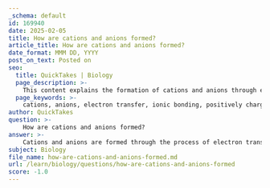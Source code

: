 ```yaml
---
_schema: default
id: 169940
date: 2025-02-05
title: How are cations and anions formed?
article_title: How are cations and anions formed?
date_format: MMM DD, YYYY
post_on_text: Posted on
seo:
  title: QuickTakes | Biology
  page_description: >-
    This content explains the formation of cations and anions through electron transfer during ionic bonding, describing the processes for metals and non-metals, and their roles in biological functions.
  page_keywords: >-
    cations, anions, electron transfer, ionic bonding, positively charged ions, negatively charged ions, metals, non-metals, electronegativity, sodium, chlorine, ion formation, electrostatic attraction, ionic compounds, biological functions, nerve impulse, muscle contraction
author: QuickTakes
question: >-
    How are cations and anions formed?
answer: >-
    Cations and anions are formed through the process of electron transfer between atoms, which is a fundamental aspect of ionic bonding.\n\n### Formation of Cations\nCations are positively charged ions that result from the loss of one or more electrons by an atom. This typically occurs with metals, which have a tendency to lose electrons due to their lower electronegativity. For example, in the case of sodium (Na), it has one electron in its outermost shell. When sodium loses this electron, it becomes a sodium cation (Na⁺):\n\n$$\n\text{Na} \rightarrow \text{Na}^+ + e^-\n$$\n\n### Formation of Anions\nAnions are negatively charged ions formed by the gain of one or more electrons by an atom. This process usually occurs with non-metals, which have higher electronegativities and a greater tendency to attract electrons. For instance, chlorine (Cl) has seven electrons in its outer shell and needs one more to achieve a stable octet configuration. When chlorine gains an electron, it becomes a chloride anion (Cl⁻):\n\n$$\n\text{Cl} + e^- \rightarrow \text{Cl}^-\n$$\n\n### Summary of the Process\n1. **Electron Transfer**: In ionic bonding, one atom (usually a metal) donates electrons, while another atom (usually a non-metal) accepts them.\n2. **Cation Formation**: The atom that loses electrons becomes a cation (positively charged).\n3. **Anion Formation**: The atom that gains electrons becomes an anion (negatively charged).\n4. **Electrostatic Attraction**: The resulting cations and anions are held together by strong electrostatic forces, forming ionic compounds.\n\nThis process is crucial in various biological functions, such as nerve impulse transmission and muscle contraction, where ions like sodium (Na⁺) and potassium (K⁺) play essential roles.
subject: Biology
file_name: how-are-cations-and-anions-formed.md
url: /learn/biology/questions/how-are-cations-and-anions-formed
score: -1.0
---
```


&nbsp;